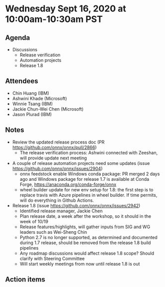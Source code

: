 <!--- SPDX-License-Identifier: Apache-2.0 -->

# Wednesday Sept 16, 2020 at 10:00am-10:30am PST

## Agenda
* Discussions
    * Release verification
    * Automation projects
    * Release 1.8

## Attendees
* Chin Huang (IBM)
* Ashwini Khade (Microsoft)
* Winnie Tsang (IBM)
* Jackie Chun-Wei Chen (Microsoft)
* Jason Plurad (IBM)

## Notes
* Review the updated release process doc (PR https://github.com/onnx/onnx/pull/2866)
  * The release verification process: Ashwini connected with Zeeshan, will provide update next meeting
* A couple of release automation projects need some updates (issue https://github.com/onnx/onnx/issues/2904)
  * onnx feedstock enable Windows conda package: PR merged 2 days ago and Windows package for release 1.7 is available at Conda Forge, https://anaconda.org/conda-forge/onnx
  * wheel builder update for new env setup for 1.8: the first step is to replace travis with Azure pipelines in wheel builder. If time permits, will do everything in Github Actions.
* Release 1.8 (issue https://github.com/onnx/onnx/issues/2942)
  * Identified release manager, Jackie Chen
  * Plan release date, a week after the workshop, so it should in the week of 10/19
  * Release features/highlights, will gather inputs from SIG and WG leaders such as Wei-Sheng Chin
  * Python 2.7 is no longer supported, as determined and documented during 1.7 release, should be removed from the release 1.8 build pipelines
  * Any roadmap discussions would affect release 1.8 scope? Should clarify with Steering Committee
  * Will start weekly meetings from now until release 1.8 is out

## Action items
